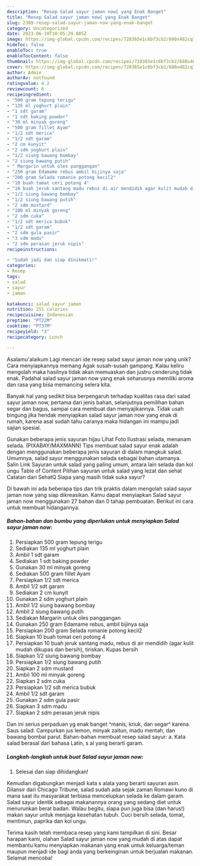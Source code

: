 ```yaml
---
description: "Resep Salad sayur jaman now{ yang Enak Banget"
title: "Resep Salad sayur jaman now{ yang Enak Banget"
slug: 2309-resep-salad-sayur-jaman-now-yang-enak-banget
category: Uncategorized
date: 2023-06-10T10:05:29.805Z
image: https://img-global.cpcdn.com/recipes/728365e1c6bf3cb2/680x482cq70/salad-sayur-jaman-now-foto-resep-utama.jpg
hideToc: false
enableToc: true
enableTocContent: false
thumbnail: https://img-global.cpcdn.com/recipes/728365e1c6bf3cb2/680x482cq70/salad-sayur-jaman-now-foto-resep-utama.jpg
cover: https://img-global.cpcdn.com/recipes/728365e1c6bf3cb2/680x482cq70/salad-sayur-jaman-now-foto-resep-utama.jpg
author: Admin
authorAv: notfound
ratingvalue: 4.2
reviewcount: 6
recipeingredient:
- "500 gram tepung terigu"
- "135 ml yoghurt plain"
- "1 sdt garam"
- "1 sdt baking powder"
- "30 ml minyak goreng"
- "500 gram fillet Ayam"
- "1/2 sdt merica"
- "1/2 sdt garam"
- "2 cm kunyit"
- "2 sdm yoghurt plain"
- "1/2 siung bawang bombay"
- "2 siung bawang putih"
- " Margarin untuk oles panggangan"
- "250 gram Edamame rebus ambil bijinya saja"
- "200 gram Selada romanie potong kecil2"
- "10 buah tomat ceri potong 4"
- "10 buah jeruk santang madu rebus di air mendidih agar kulit mudah dikupas dan bersih tiriskan Kupas bersih"
- "1/2 siung bawang bombay"
- "1/2 siung bawang putih"
- "2 sdm mustard"
- "100 ml minyak goreng"
- "2 sdm cuka"
- "1/2 sdt merica bubuk"
- "1/2 sdt garam"
- "2 sdm gula pasir"
- "3 sdm madu"
- "2 sdm perasan jeruk nipis"
recipeinstructions:

- "Sudah jadi dan siap dinikmati!"
categories:
- Resep
tags:
- salad
- sayur
- jaman

katakunci: salad sayur jaman 
nutrition: 251 calories
recipecuisine: Indonesian
preptime: "PT22M"
cooktime: "PT37M"
recipeyield: "3"
recipecategory: Lunch

---
```



Asalamu'alaikum Lagi mencari ide resep salad sayur jaman now yang unik? Cara menyiapkannya memang Agak susah-susah gampang. Kalau keliru mengolah maka hasilnya tidak akan memuaskan dan justru cenderung tidak enak. Padahal salad sayur jaman now yang enak seharusnya memiliki aroma dan rasa yang bisa memancing selera kita.


Banyak hal yang sedikit bisa berpengaruh terhadap kualitas rasa dari salad sayur jaman now, pertama dari jenis bahan, selanjutnya pemilihan bahan segar dan bagus, sampai cara membuat dan menyajikannya. Tidak usah bingung jika hendak menyiapkan salad sayur jaman now yang enak di rumah, karena asal sudah tahu caranya maka hidangan ini mampu jadi sajian spesial.

Gunakan beberapa jenis sayuran hijau Lihat Foto Ilustrasi selada, menanam selada. (PIXABAY/MAXMANN) Tips membuat salad sayur enak adalah dengan menggunakan beberapa jenis sayuran di dalam mangkuk salad. Umumnya, salad sayur menggunakan selada sebagai bahan utamanya. Salin Link Sayuran untuk salad yang paling umum, antara lain selada dan kol ungu Table of Content Pilihan sayuran untuk salad yang lezat dan sehat Catatan dari SehatQ Siapa yang masih tidak suka sayur?


Di bawah ini ada beberapa tips dan trik praktis dalam mengolah salad sayur jaman now yang siap dikreasikan. Kamu dapat menyiapkan Salad sayur jaman now menggunakan 27 bahan dan 0 tahap pembuatan. Berikut ini cara untuk membuat hidangannya.

<!--inarticleads1-->

##### Bahan-bahan dan bumbu yang diperlukan untuk menyiapkan Salad sayur jaman now:

1. Persiapkan 500 gram tepung terigu
1. Sediakan 135 ml yoghurt plain
1. Ambil 1 sdt garam
1. Sediakan 1 sdt baking powder
1. Gunakan 30 ml minyak goreng
1. Sediakan 500 gram fillet Ayam
1. Persiapkan 1/2 sdt merica
1. Ambil 1/2 sdt garam
1. Sediakan 2 cm kunyit
1. Gunakan 2 sdm yoghurt plain
1. Ambil 1/2 siung bawang bombay
1. Ambil 2 siung bawang putih
1. Sediakan  Margarin untuk oles panggangan
1. Gunakan 250 gram Edamame rebus, ambil bijinya saja
1. Persiapkan 200 gram Selada romanie potong kecil2
1. Siapkan 10 buah tomat ceri potong 4
1. Persiapkan 10 buah jeruk santang madu, rebus di air mendidih (agar kulit mudah dikupas dan bersih), tiriskan. Kupas bersih
1. Siapkan 1/2 siung bawang bombay
1. Persiapkan 1/2 siung bawang putih
1. Siapkan 2 sdm mustard
1. Ambil 100 ml minyak goreng
1. Siapkan 2 sdm cuka
1. Persiapkan 1/2 sdt merica bubuk
1. Ambil 1/2 sdt garam
1. Gunakan 2 sdm gula pasir
1. Siapkan 3 sdm madu
1. Siapkan 2 sdm perasan jeruk nipis


Dan ini serius perpaduan yg enak banget ^manis, kriuk, dan segar^ karena. Saus salad: Campurkan jus lemon, minyak zaitun, madu mentah, dan bawang bombai parut. Bahan-bahan membuat resep salad sayur: a. Kata salad berasal dari bahasa Latin, s al yang berarti garam. 

<!--inarticleads2-->

##### Langkah-langkah untuk buat Salad sayur jaman now:


1. Selesai dan siap dihidangkan!

Kemudian digabungkan menjadi kata s alata yang berarti sayuran asin. Dilansir dari Chicago Tribune, salad sudah ada sejak zaman Romawi kuno di mana saat itu masyarakat terbiasa mencelupkan selada ke dalam garam. Salad sayur identik sebagai makanannya orang yang sedang diet untuk menurunkan berat badan. Walau begitu, siapa pun juga bisa (dan harus!) makan sayur untuk menjaga kesehatan tubuh. Cuci bersih selada, tomat, mentimun, paprika dan kol ungu. 

Terima kasih telah membaca resep yang kami tampilkan di sini. Besar harapan kami, olahan Salad sayur jaman now yang mudah di atas dapat membantu kamu menyiapkan makanan yang enak untuk keluarga/teman maupun menjadi ide bagi anda yang berkeinginan untuk berjualan makanan. Selamat mencoba!
